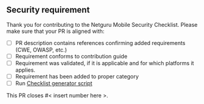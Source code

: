 ## Security requirement

Thank you for contributing to the Netguru Mobile Security Checklist.
Please make sure that your PR is aligned with:

- [ ] PR description contains references confirming added requirements (CWE, OWASP, etc.)
- [ ] Requirement conforms to contribution guide
- [ ] Requirement was validated, if it is applicable and for which platforms it applies.
- [ ] Requirement has been added to proper category
- [ ] Run [Checklist generator script](https://github.com/netguru/mobile-security-checklist/tree/master/script)

This PR closes #< insert number here >.
